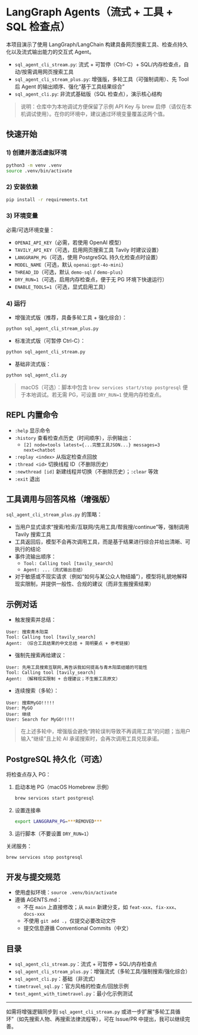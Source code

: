 # LangGraph Agents（流式 + 工具 + SQL 检查点）

本项目演示了使用 LangGraph/LangChain 构建具备网页搜索工具、检查点持久化以及流式输出能力的交互式 Agent。

- `sql_agent_cli_stream.py`: 流式 + 可暂停（Ctrl-C）+ SQL/内存检查点，自动/按需调用网页搜索工具
- `sql_agent_cli_stream_plus.py`: 增强版，多轮工具（可强制调用）、先 Tool 后 Agent 的输出顺序、强化“基于工具结果综合”
- `sql_agent_cli.py`: 非流式基础版（SQL 检查点），演示核心结构

> 说明：仓库中为本地调试方便保留了示例 API Key 与 brew 启停（请仅在本机调试使用）。在你的环境中，建议通过环境变量覆盖这两个值。

## 快速开始

### 1) 创建并激活虚拟环境

```bash
python3 -m venv .venv
source .venv/bin/activate
```

### 2) 安装依赖

```bash
pip install -r requirements.txt
```

### 3) 环境变量

必需/可选环境变量：

- `OPENAI_API_KEY`（必需，若使用 OpenAI 模型）
- `TAVILY_API_KEY`（可选，启用网页搜索工具 Tavily 时建议设置）
- `LANGGRAPH_PG`（可选，使用 PostgreSQL 持久化检查点时设置）
- `MODEL_NAME`（可选，默认 `openai:gpt-4o-mini`）
- `THREAD_ID`（可选，默认 `demo-sql` / `demo-plus`）
- `DRY_RUN=1`（可选，启用内存检查点，便于无 PG 环境下快速运行）
- `ENABLE_TOOLS=1`（可选，显式启用工具）

### 4) 运行

- 增强流式版（推荐，具备多轮工具 + 强化综合）：

```bash
python sql_agent_cli_stream_plus.py
```

- 标准流式版（可暂停 Ctrl-C）：

```bash
python sql_agent_cli_stream.py
```

- 基础非流式版：

```bash
python sql_agent_cli.py
```

> macOS（可选）：脚本中包含 `brew services start/stop postgresql` 便于本地调试。若无需 PG，可设置 `DRY_RUN=1` 使用内存检查点。

## REPL 内置命令

- `:help` 显示命令
- `:history` 查看检查点历史（时间顺序），示例输出：
  - `[2] node=tools latest={...完整工具JSON...} messages=3 next=chatbot`
- `:replay <index>` 从指定检查点回放
- `:thread <id>` 切换线程 ID（不删除历史）
- `:newthread [id]` 新建线程并切换（不删除历史）；`:clear` 等效
- `:exit` 退出

## 工具调用与回答风格（增强版）

`sql_agent_cli_stream_plus.py` 的策略：

- 当用户显式请求“搜索/检索/互联网/先用工具/帮我搜/continue”等，强制调用 Tavily 搜索工具
- 工具返回后，模型不会再次调用工具，而是基于结果进行综合并给出清晰、可执行的结论
- 事件流输出顺序：
  - `Tool: Calling tool [tavily_search]`
  - `Agent: ...（流式输出总结）`
- 对于敏感或不现实请求（例如“如何与某公众人物结婚”），模型将礼貌地解释现实限制，并提供一般性、合规的建议（而非生搬搜索结果）

## 示例对话

- 触发搜索并总结：

```
User: 搜索青木阳菜
Tool: Calling tool [tavily_search]
Agent: （综合工具结果的中文总结 + 简明要点 + 参考链接）
```

- 强制先搜索再给建议：

```
User: 先用工具搜索互联网,再告诉我如何提高与青木阳菜结婚的可能性
Tool: Calling tool [tavily_search]
Agent: （解释现实限制 + 合理建议；不生搬工具原文）
```

- 连续搜索（多轮）：

```
User: 搜索MyGO!!!!!
User: MyGO
User: 继续
User: Search for MyGO!!!!!
```

> 在上述多轮中，增强版会避免“跨轮误判导致不再调用工具”的问题；当用户输入“继续”且上轮 AI 承诺搜索时，会再次调用工具兑现承诺。

## PostgreSQL 持久化（可选）

将检查点存入 PG：

1. 启动本地 PG（macOS Homebrew 示例）
   ```bash
   brew services start postgresql
   ```
2. 设置连接串
   ```bash
   export LANGGRAPH_PG=***REMOVED***
   ```
3. 运行脚本（不要设置 `DRY_RUN=1`）

关闭服务：
```bash
brew services stop postgresql
```

## 开发与提交规范

- 使用虚拟环境：`source .venv/bin/activate`
- 遵循 AGENTS.md：
  - 不在 `main` 上直接修改；从 `main` 新建分支，如 `feat-xxx`、`fix-xxx`、`docs-xxx`
  - 不使用 `git add .`，仅提交必要改动文件
  - 提交信息遵循 Conventional Commits（中文）

## 目录

- `sql_agent_cli_stream.py`：流式 + 可暂停 + SQL/内存检查点
- `sql_agent_cli_stream_plus.py`：增强流式（多轮工具/强制搜索/强化综合）
- `sql_agent_cli.py`：基础（非流式）
- `timetravel_sql.py`：官方风格的检查点/回放示例
- `test_agent_with_timetravel.py`：最小化示例测试

---

如需将增强逻辑同步到 `sql_agent_cli_stream.py` 或进一步扩展“多轮工具循环”（如先搜索人物、再搜索法律流程等），可在 Issue/PR 中提出，我可以继续完善。

